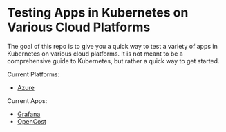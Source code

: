 # Testing Apps in Kubernetes on Various Cloud Platforms

The goal of this repo is to give you a quick way to test a variety of apps in Kubernetes on various cloud platforms. It is not meant to be a comprehensive guide to Kubernetes, but rather a quick way to get started.

Current Platforms:
- [Azure](https://github.com/zjorge96/apps-on-k8s/tree/main/platform/azure)

Current Apps:
- [Grafana](https://github.com/zjorge96/apps-on-k8s/tree/main/apps/grafana)
- [OpenCost](https://github.com/zjorge96/apps-on-k8s/tree/main/apps/opencost)